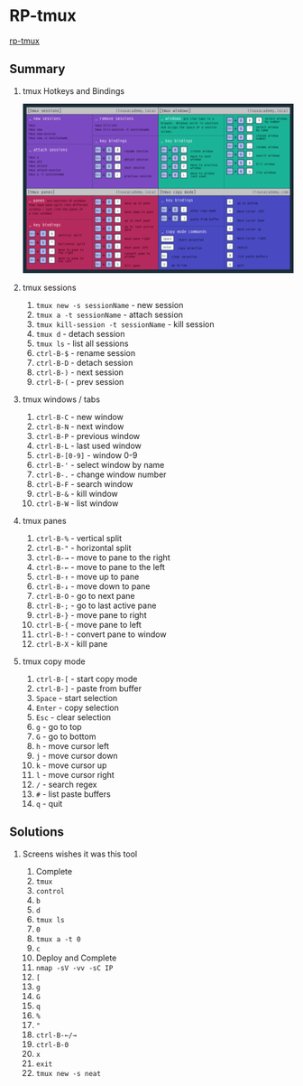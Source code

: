 # RP-tmux

[rp-tmux](https://tryhackme.com/room/rptmux)

## Summary

1. tmux Hotkeys and Bindings

   ![tmux bindings](./tmux.png)

2. tmux sessions

   1. `tmux new -s sessionName` - new session
   2. `tmux a -t sessionName` - attach session
   3. `tmux kill-session -t sessionName` - kill session
   4. `tmux d` - detach session
   5. `tmux ls` - list all sessions
   6. `ctrl-B-$` - rename session
   7. `ctrl-B-D` - detach session
   8. `ctrl-B-)` - next session
   9. `ctrl-B-(` - prev session

3. tmux windows / tabs

   1. `ctrl-B-C` - new window
   2. `ctrl-B-N` - next window
   3. `ctrl-B-P` - previous window
   4. `ctrl-B-L` - last used window
   5. `ctrl-B-[0-9]` - window 0-9
   6. `ctrl-B-'` - select window by name
   7. `ctrl-B-.` - change window number
   8. `ctrl-B-F` - search window
   9. `ctrl-B-&` - kill window
   10. `ctrl-B-W` - list window

4. tmux panes

   1. `ctrl-B-%` - vertical split
   2. `ctrl-B-"` - horizontal split
   3. `ctrl-B-→` - move to pane to the right
   4. `ctrl-B-←` - move to pane to the left
   5. `ctrl-B-↑` - move up to pane
   6. `ctrl-B-↓` - move down to pane
   7. `ctrl-B-O` - go to next pane
   8. `ctrl-B-;` - go to last active pane
   9. `ctrl-B-}` - move pane to right
   10. `ctrl-B-{` - move pane to left
   11. `ctrl-B-!` - convert pane to window
   12. `ctrl-B-X` - kill pane

5. tmux copy mode

   1. `ctrl-B-[` - start copy mode
   2. `ctrl-B-]` - paste from buffer
   3. `Space` - start selection
   4. `Enter` - copy selection
   5. `Esc` - clear selection
   6. `g` - go to top
   7. `G` - go to bottom
   8. `h` - move cursor left
   9. `j` - move cursor down
   10. `k` - move cursor up
   11. `l` - move cursor right
   12. `/` - search regex
   13. `#` - list paste buffers
   14. `q` - quit

## Solutions

1. Screens wishes it was this tool

   1. Complete
   2. `tmux`
   3. `control`
   4. `b`
   5. `d`
   6. `tmux ls`
   7. `0`
   8. `tmux a -t 0`
   9. `c`
   10. Deploy and Complete
   11. `nmap -sV -vv -sC IP`
   12. `[`
   13. `g`
   14. `G`
   15. `q`
   16. `%`
   17. `"`
   18. `ctrl-B-←/→`
   19. `ctrl-B-0`
   20. `x`
   21. `exit`
   22. `tmux new -s neat`
